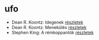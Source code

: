 # ufo

- Dean R. Koontz: Idegenek [részletek](_details/Dean%20R.%20Koontz.md#id_1086)
- Dean R. Koontz: Menekülés [részletek](_details/Dean%20R.%20Koontz.md#id_1080)
- Stephen King: A rémkoppantók [részletek](_details/Stephen%20King.md#id_535)